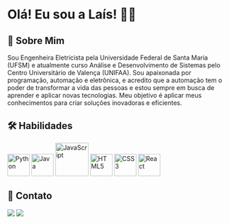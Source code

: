 # Olá! Eu sou a Laís! 👋🏾

## 🚀 Sobre Mim

Sou Engenheira Eletricista pela Universidade Federal de Santa Maria (UFSM) e atualmente curso Análise e Desenvolvimento de Sistemas pelo Centro Universitário de Valença (UNIFAA). Sou apaixonada por programação, automação e eletrônica, e acredito que a automação tem o poder de transformar a vida das pessoas e estou sempre em busca de aprender e aplicar novas tecnologias. Meu objetivo é aplicar meus conhecimentos para criar soluções inovadoras e eficientes. 

## 🛠 Habilidades

<img src="https://img.icons8.com/color/2x/python.png" width="50" alt="Python" title="Python"> 
<img src="https://cdn.icon-icons.com/icons2/2699/PNG/512/java_logo_icon_169577.png" width="50" alt="Java" title="Java">
<img src="https://logos-world.net/wp-content/uploads/2023/02/JavaScript-Emblem-500x281.png" width="75" alt="JavaScript" title="JavaScript">

<img src="https://img.icons8.com/color/2x/html-5.png" width="50" alt="HTML5" title="HTML5">
<img src="https://img.icons8.com/color/2x/css3.png" width="50" alt="CSS3" title="CSS3">
<img src="https://cdn.icon-icons.com/icons2/2415/PNG/512/react_original_logo_icon_146374.png" width="50" alt="React" title="React">


## 🔗 Contato
<div> 
  <a href = "mailto: eng.laisbm@gmail.com"><img src="https://img.shields.io/badge/-Gmail-%23333?style=for-the-badge&logo=gmail&logoColor=white" target="_blank"></a>
  <a href="https://www.linkedin.com/in/lais-brum-menezes/" target="_blank"><img src="https://img.shields.io/badge/-LinkedIn-%230077B5?style=for-the-badge&logo=linkedin&logoColor=white" target="_blank"></a> 
</div>
